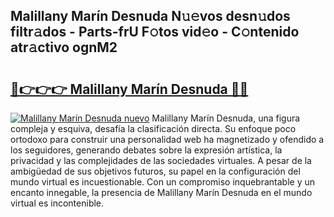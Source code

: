 ## Malillany Marín Desnuda N𝚞𝚎vos desn𝚞dos filtr𝚊dos - Parts-frU F𝚘tos vid𝚎o - C𝚘ntenido atr𝚊ctivo ognM2

# <h2><a href="http://mb92842.tromn.icu/?c=Malillany+Mar%c3%adn+Desnuda">🔗👉👉👉 Malillany Marín Desnuda 🔗🔗</a></h2>

[![Malillany Marín Desnuda nuevo](https://i.imgur.com/pEAQMta.gif)](http://mb92842.tromn.icu/?c=Malillany+Mar%c3%adn+Desnuda)
Malillany Marín Desnuda, una figura compleja y esquiva, desafía la clasificación directa. Su enfoque poco ortodoxo para construir una personalidad web ha magnetizado y ofendido a los seguidores, generando debates sobre la expresión artística, la privacidad y las complejidades de las sociedades virtuales. A pesar de la ambigüedad de sus objetivos futuros, su papel en la configuración del mundo virtual es incuestionable. Con un compromiso inquebrantable y un encanto innegable, la presencia de Malillany Marín Desnuda en el mundo virtual es incontenible.
